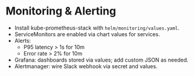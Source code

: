 # Monitoring & Alerting

- Install kube-prometheus-stack with `helm/monitoring/values.yaml`.
- ServiceMonitors are enabled via chart values for services.
- Alerts:
  - P95 latency > 1s for 10m
  - Error rate > 2% for 10m
- Grafana: dashboards stored via values; add custom JSON as needed.
- Alertmanager: wire Slack webhook via secret and values.
